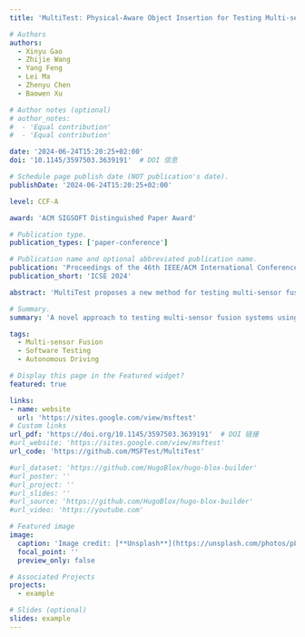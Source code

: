 ```yaml
---
title: 'MultiTest: Physical-Aware Object Insertion for Testing Multi-sensor Fusion Perception Systems'

# Authors
authors:
  - Xinyu Gao
  - Zhijie Wang
  - Yang Feng
  - Lei Ma
  - Zhenyu Chen
  - Baowen Xu

# Author notes (optional)
# author_notes:
#  - 'Equal contribution'
#  - 'Equal contribution'

date: '2024-06-24T15:20:25+02:00'
doi: '10.1145/3597503.3639191'  # DOI 信息

# Schedule page publish date (NOT publication's date).
publishDate: '2024-06-24T15:20:25+02:00'  

level: CCF-A

award: 'ACM SIGSOFT Distinguished Paper Award'

# Publication type.
publication_types: ['paper-conference']

# Publication name and optional abbreviated publication name.
publication: 'Proceedings of the 46th IEEE/ACM International Conference on Software Engineering'
publication_short: 'ICSE 2024'

abstract: 'MultiTest proposes a new method for testing multi-sensor fusion perception systems, with a focus on physical-aware object insertion. This paper discusses the approach to enhance the robustness of AI-based multi-sensor fusion systems in autonomous driving and perception applications.'

# Summary.
summary: 'A novel approach to testing multi-sensor fusion systems using physical-aware object insertion.'

tags:
  - Multi-sensor Fusion
  - Software Testing
  - Autonomous Driving

# Display this page in the Featured widget?
featured: true

links:
- name: website
  url: 'https://sites.google.com/view/msftest'
# Custom links
url_pdf: 'https://doi.org/10.1145/3597503.3639191'  # DOI 链接
#url_website: 'https://sites.google.com/view/msftest'
url_code: 'https://github.com/MSFTest/MultiTest'

#url_dataset: 'https://github.com/HugoBlox/hugo-blox-builder'
#url_poster: ''
#url_project: ''
#url_slides: ''
#url_source: 'https://github.com/HugoBlox/hugo-blox-builder'
#url_video: 'https://youtube.com'

# Featured image
image:
  caption: 'Image credit: [**Unsplash**](https://unsplash.com/photos/pLCdAaMFLTE)'
  focal_point: ''
  preview_only: false

# Associated Projects
projects:
  - example

# Slides (optional)
slides: example
---
```

